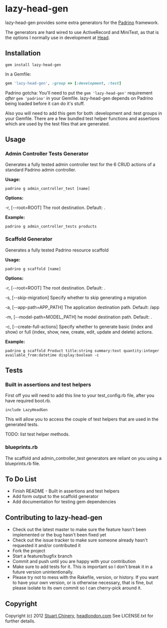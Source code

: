 # lazy-head-gen

lazy-head-gen provides some extra generators for the [Padrino](https://github.com/padrino/padrino-framework) framework.

The generators are hard wired to use ActiveRecord and MiniTest, as that is the options I normally use in development at [Head](http://www.headlondon.com).

## Installation

```
gem install lazy-head-gen
```

In a Gemfile:

```ruby
gem 'lazy-head-gen', :group => [:development, :test]
```

Padrino gotcha: You'll need to put the `gem 'lazy-head-gen'` requirement *after* `gem 'padrino'` in your Gemfile.
lazy-head-gen depends on Padrino being loaded before it can do it's stuff.

Also you will need to add this gem for both :development and :test groups in your Gemfile. There are a few bundled test helper functions and assertions which are used by the test files that are generated.

## Usage

### Admin Controller Tests Generator

Generates a fully tested admin controller test for the 6 CRUD actions of a standard Padrino admin controller.

**Usage:**

```
padrino g admin_controller_test [name]
```

**Options:**

-r, [--root=ROOT] The root destination. Default: .

**Example:**

```
padrino g admin_controller_tests products
```

### Scaffold Generator

Generates a fully tested Padrino resource scaffold

**Usage:**

```
padrino g scaffold [name]
```

**Options:**

-r, [--root=ROOT] The root destination. Default: .

-s, [--skip-migration] Specify whether to skip generating a migration

-a, [--app-path=APP_PATH] The application destination path. Default: /app

-m, [--model-path=MODEL_PATH] he model destination path. Default: .

-c, [--create-full-actions] Specify whether to generate basic (index and show) or full (index, show, new, create, edit, update and delete) actions.

**Example:**

```
padrino g scaffold Product title:string summary:text quantity:integer available_from:datetime display:boolean -c
```

## Tests

### Built in assertions and test helpers

First off you will need to add this line to your test_config.rb file, after you have required boot.rb.

```
include LazyHeadGen
```

This will allow you to access the couple of test helpers that are used in the generated tests.

TODO: list test helper methods.

### blueprints.rb

The scaffold and admin_controller_test generators are reliant on you using a blueprints.rb file.

## To Do List

* Finish README - Built in assertions and test helpers
* Add form output to the scaffold generator
* Add documentation for testing gem dependencies

## Contributing to lazy-head-gen

* Check out the latest master to make sure the feature hasn't been implemented or the bug hasn't been fixed yet
* Check out the issue tracker to make sure someone already hasn't requested it and/or contributed it
* Fork the project
* Start a feature/bugfix branch
* Commit and push until you are happy with your contribution
* Make sure to add tests for it. This is important so I don't break it in a future version unintentionally.
* Please try not to mess with the Rakefile, version, or history. If you want to have your own version, or is otherwise necessary, that is fine, but please isolate to its own commit so I can cherry-pick around it.

## Copyright

Copyright (c) 2012 [Stuart Chinery](http://www.headlondon.com/who-we-are#stuart-chinery), [headlondon.com](http://www.headlondon.com)
See LICENSE.txt for further details.